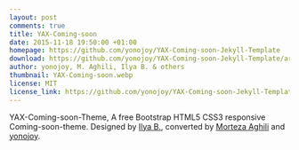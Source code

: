 ```yaml
---
layout: post
comments: true
title: YAX-Coming-soon
date: 2015-11-18 19:50:00 +01:00
homepage: https://github.com/yonojoy/YAX-Coming-soon-Jekyll-Template
download: https://github.com/yonojoy/YAX-Coming-soon-Jekyll-Template/archive/v0.1-beta.zip
author: yonojoy, M. Aghili, Ilya B. & others
thumbnail: YAX-Coming-soon.webp
license: MIT
license_link: https://github.com/yonojoy/YAX-Coming-soon-Jekyll-Template/blob/master/License.md
---
```


YAX-Coming-soon-Theme, A free Bootstrap HTML5 CSS3 responsive Coming-soon-theme. Designed by [Ilya B.](https://www.behance.net/gallery/18421675/Free-Bootstrap-Psd-Coming-Soon-Template), converted by [Morteza Aghili](https://mortezaaghili.github.io/) and [yonojoy](https://github.com/yonojoy).
